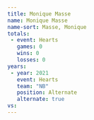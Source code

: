 ```yaml
---
title: Monique Masse
name: Monique Masse
name-sort: Masse, Monique
totals:
 - event: Hearts
   games: 0
   wins: 0
   losses: 0
years:
 - year: 2021
   event: Hearts
   team: "NB"
   position: Alternate
   alternate: true
vs:
---
```

